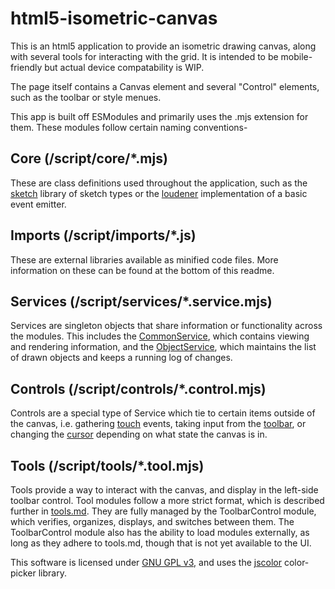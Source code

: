 # html5-isometric-canvas
This is an html5 application to provide an isometric drawing canvas, along with several tools for interacting with the grid. It is intended to be mobile-friendly but actual device compatability is WIP.

The page itself contains a Canvas element and several "Control" elements, such as the toolbar or style menues.

This app is built off ESModules and primarily uses the .mjs extension for them. These modules follow certain naming conventions-

## Core (/script/core/*.mjs)
These are class definitions used throughout the application, such as the [sketch](script/core/sketch.mjs) library of sketch types or the [loudener](script/core/loudener.mjs) implementation of a basic event emitter.

## Imports (/script/imports/*.js)
These are external libraries available as minified code files. More information on these can be found at the bottom of this readme.

## Services (/script/services/*.service.mjs)
Services are singleton objects that share information or functionality across the modules. This includes the [CommonService](script/services/common.service.mjs), which contains viewing and rendering information, and the [ObjectService](script/services/object.service.mjs), which maintains the list of drawn objects and keeps a running log of changes.

## Controls (/script/controls/*.control.mjs)
Controls are a special type of Service which tie to certain items outside of the canvas, i.e. gathering [touch](script/controls/touch.control.mjs) events, taking input from the [toolbar](script/controls/toolbar.control.mjs), or changing the [cursor](script/controls/cursor.control.mjs) depending on what state the canvas is in.

## Tools (/script/tools/*.tool.mjs)
Tools provide a way to interact with the canvas, and display in the left-side toolbar control. Tool modules follow a more strict format, which is described further in [tools.md](/script/tools/tools.md). They are fully managed by the ToolbarControl module, which verifies, organizes, displays, and switches between them. The ToolbarControl module also has the ability to load modules externally, as long as they adhere to tools.md, though that is not yet available to the UI.

This software is licensed under [GNU GPL v3](https://www.gnu.org/licenses/gpl-3.0.txt), and uses the [jscolor](https://jscolor.com/) color-picker library.